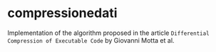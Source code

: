 # compressionedati
Implementation of the algorithm proposed in the article `Differential Compression of Executable Code` by Giovanni Motta et al.
